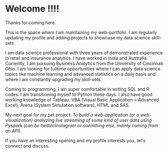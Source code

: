 
# Welcome !!!!


Thanks for coming here. 

This is the space where I am maintaining my web-portfolio. I am regularly updating my profile and adding projects to showcase my data science skill-sets.

I am data science professional with three years of demonstrated experience in retail and insurance analytics. I have worked in India and Australia. Currently, I am pursuing Business Analytics from the University of Cincinnati Ohio. I am looking for fulltime opportunities where I can apply data science topics like machine learning and advanced statistics on a daily basis and where I am constantly upgrading my skill-sets. 

Coming to programming, I am super comfortable in writing SQL and R codes. I am transitioning myself to Python these days. I also have good working knowledge of Tableau, VBA (Visual Basic Application = Advanced Excel), Arena (System Simulation software), HTML and SAS.

My next goal for my pet project: *To build a web-application (or a web-visualization) analyzing live streaming of some kind of user data using Pyspark (can be twitter/instagram or soemthing else, mainly coming from an API)*.  

If you have an interesting opening and my profile interests you, let's connect and discuss. 
